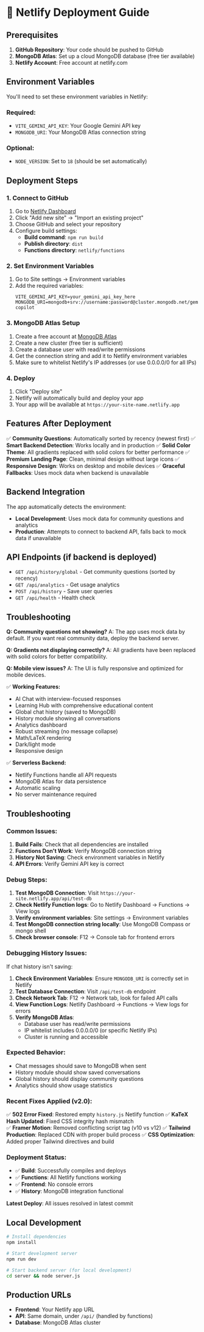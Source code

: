# 🚀 Netlify Deployment Guide

## Prerequisites
1. **GitHub Repository**: Your code should be pushed to GitHub
2. **MongoDB Atlas**: Set up a cloud MongoDB database (free tier available)
3. **Netlify Account**: Free account at netlify.com

## Environment Variables

You'll need to set these environment variables in Netlify:

### Required:
- `VITE_GEMINI_API_KEY`: Your Google Gemini API key
- `MONGODB_URI`: Your MongoDB Atlas connection string

### Optional:
- `NODE_VERSION`: Set to `18` (should be set automatically)

## Deployment Steps

### 1. Connect to GitHub
1. Go to [Netlify Dashboard](https://app.netlify.com/)
2. Click "Add new site" → "Import an existing project"
3. Choose GitHub and select your repository
4. Configure build settings:
   - **Build command**: `npm run build`
   - **Publish directory**: `dist`
   - **Functions directory**: `netlify/functions`

### 2. Set Environment Variables
1. Go to Site settings → Environment variables
2. Add the required variables:
   ```
   VITE_GEMINI_API_KEY=your_gemini_api_key_here
   MONGODB_URI=mongodb+srv://username:password@cluster.mongodb.net/gemini-copilot
   ```

### 3. MongoDB Atlas Setup
1. Create a free account at [MongoDB Atlas](https://www.mongodb.com/atlas)
2. Create a new cluster (free tier is sufficient)
3. Create a database user with read/write permissions
4. Get the connection string and add it to Netlify environment variables
5. Make sure to whitelist Netlify's IP addresses (or use 0.0.0.0/0 for all IPs)

### 4. Deploy
1. Click "Deploy site"
2. Netlify will automatically build and deploy your app
3. Your app will be available at `https://your-site-name.netlify.app`

## Features After Deployment

✅ **Community Questions**: Automatically sorted by recency (newest first)
✅ **Smart Backend Detection**: Works locally and in production
✅ **Solid Color Theme**: All gradients replaced with solid colors for better performance
✅ **Premium Landing Page**: Clean, minimal design without large icons
✅ **Responsive Design**: Works on desktop and mobile devices
✅ **Graceful Fallbacks**: Uses mock data when backend is unavailable

## Backend Integration

The app automatically detects the environment:
- **Local Development**: Uses mock data for community questions and analytics
- **Production**: Attempts to connect to backend API, falls back to mock data if unavailable

## API Endpoints (if backend is deployed)

- `GET /api/history/global` - Get community questions (sorted by recency)
- `GET /api/analytics` - Get usage analytics
- `POST /api/history` - Save user queries
- `GET /api/health` - Health check

## Troubleshooting

**Q: Community questions not showing?**
A: The app uses mock data by default. If you want real community data, deploy the backend server.

**Q: Gradients not displaying correctly?**
A: All gradients have been replaced with solid colors for better compatibility.

**Q: Mobile view issues?**
A: The UI is fully responsive and optimized for mobile devices.

✅ **Working Features:**
- AI Chat with interview-focused responses
- Learning Hub with comprehensive educational content
- Global chat history (saved to MongoDB)
- History module showing all conversations
- Analytics dashboard
- Robust streaming (no message collapse)
- Math/LaTeX rendering
- Dark/light mode
- Responsive design

✅ **Serverless Backend:**
- Netlify Functions handle all API requests
- MongoDB Atlas for data persistence
- Automatic scaling
- No server maintenance required

## Troubleshooting

### Common Issues:

1. **Build Fails**: Check that all dependencies are installed
2. **Functions Don't Work**: Verify MongoDB connection string
3. **History Not Saving**: Check environment variables in Netlify
4. **API Errors**: Verify Gemini API key is correct

### Debug Steps:
1. **Test MongoDB Connection**: Visit `https://your-site.netlify.app/api/test-db`
2. **Check Netlify Function logs**: Go to Netlify Dashboard → Functions → View logs
3. **Verify environment variables**: Site settings → Environment variables
4. **Test MongoDB connection string locally**: Use MongoDB Compass or mongo shell
5. **Check browser console**: F12 → Console tab for frontend errors

### Debugging History Issues:
If chat history isn't saving:

1. **Check Environment Variables**: Ensure `MONGODB_URI` is correctly set in Netlify
2. **Test Database Connection**: Visit `/api/test-db` endpoint
3. **Check Network Tab**: F12 → Network tab, look for failed API calls
4. **View Function Logs**: Netlify Dashboard → Functions → View logs for errors
5. **Verify MongoDB Atlas**: 
   - Database user has read/write permissions
   - IP whitelist includes 0.0.0.0/0 (or specific Netlify IPs)
   - Cluster is running and accessible

### Expected Behavior:
- Chat messages should save to MongoDB when sent
- History module should show saved conversations
- Global history should display community questions
- Analytics should show usage statistics

### Recent Fixes Applied (v2.0):
✅ **502 Error Fixed**: Restored empty `history.js` Netlify function
✅ **KaTeX Hash Updated**: Fixed CSS integrity hash mismatch  
✅ **Framer Motion**: Removed conflicting script tag (v10 vs v12)
✅ **Tailwind Production**: Replaced CDN with proper build process
✅ **CSS Optimization**: Added proper Tailwind directives and build

### Deployment Status:
- ✅ **Build**: Successfully compiles and deploys
- ✅ **Functions**: All Netlify functions working
- ✅ **Frontend**: No console errors
- ✅ **History**: MongoDB integration functional

**Latest Deploy**: All issues resolved in latest commit

## Local Development

```bash
# Install dependencies
npm install

# Start development server
npm run dev

# Start backend server (for local development)
cd server && node server.js
```

## Production URLs

- **Frontend**: Your Netlify app URL
- **API**: Same domain, under `/api/` (handled by functions)
- **Database**: MongoDB Atlas cluster
